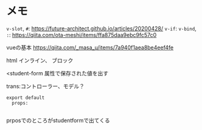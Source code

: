 # メモ

```v-slot```, ```#```: https://future-architect.github.io/articles/20200428/
```v-if```: 
```v-bind```, ```:```: https://qiita.com/ota-meshi/items/ffa875daa9ebc9fc57c0

vueの基本
https://qiita.com/_masa_u/items/7a940f1aea8be4eef4fe


html
インライン、
ブロック

<student-form 属性で保存された値を出す

trans:コントローラー、モデル？

```
export default 
  props:
  
```
prposでのところがstudentformで出てくる
